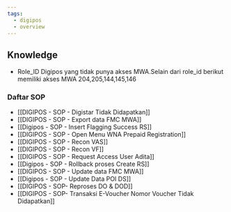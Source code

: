 ```yaml
---
tags:
  - digipos
  - overview
---
```

## Knowledge
- Role_ID Digipos yang tidak punya akses MWA.Selain dari role_id berikut memiliki akses MWA 204,205,144,145,146

### Daftar SOP
- [[DIGIPOS - SOP - Digistar Tidak Didapatkan]]
- [[DIGIPOS - SOP - Export data FMC MWA]]
- [[Digipos - SOP - Insert Flagging Success RS]]
- [[DIGIPOS - SOP - Open Menu WNA Prepaid Registration]]
- [[DIGIPOS - SOP - Recon VAS]]
- [[DIGIPOS - SOP - Recon VF]]
- [[DIGIPOS - SOP - Request Access User Adita]]
- [[Digipos - SOP - Rollback proses Create RS]]
- [[DIGIPOS - SOP - Update data FMC MWA]]
- [[Digipos - SOP - Update Data POI DS]]
- [[DIGIPOS - SOP- Reproses DO & DOD]]
- [[DIGIPOS - SOP- Transaksi E-Voucher Nomor Voucher Tidak Didapatkan]]
